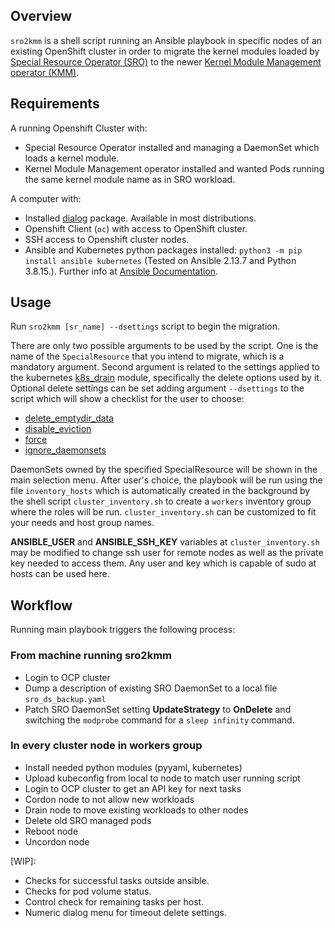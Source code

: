 ## Overview

`sro2kmm` is a shell script running an Ansible playbook in specific nodes of an existing OpenShift cluster in order to migrate the kernel modules loaded by [Special Resource Operator (SRO)](https://github.com/openshift/special-resource-operator) to the newer [Kernel Module Management operator (KMM)](https://github.com/rh-ecosystem-edge/kernel-module-management).

## Requirements

A running Openshift Cluster with:
- Special Resource Operator installed and managing a DaemonSet which loads a kernel module.
- Kernel Module Management operator installed and wanted Pods running the same kernel module name as in SRO workload.

A computer with:

- Installed [dialog](https://invisible-island.net/dialog/) package. Available in most distributions.
- Openshift Client (`oc`) with access to OpenShift cluster.
- SSH access to Openshift cluster nodes.
- Ansible and Kubernetes python packages installed: `python3 -m pip install ansible kubernetes`
(Tested on Ansible 2.13.7 and Python 3.8.15.). Further info at [Ansible Documentation](https://docs.ansible.com/ansible/latest/installation_guide/index.html).

## Usage

Run `sro2kmm [sr_name] --dsettings` script to begin the migration.

There are only two possible arguments to be used by the script. One is the name of the `SpecialResource` that you intend to migrate, which is a mandatory argument.
Second argument is related to the settings applied to the kubernetes [k8s_drain](https://docs.ansible.com/ansible/latest/collections/kubernetes/core/k8s_drain_module.html#parameters) module, specifically the delete options used by it. Optional delete settings can be set adding argument `--dsettings` to the script which will show a checklist for the user to choose:

- [delete_emptydir_data](https://docs.ansible.com/ansible/latest/collections/kubernetes/core/k8s_drain_module.html#parameter-delete_options/delete_emptydir_data)
- [disable_eviction](https://docs.ansible.com/ansible/latest/collections/kubernetes/core/k8s_drain_module.html#parameter-delete_options/disable_eviction)
- [force](https://docs.ansible.com/ansible/latest/collections/kubernetes/core/k8s_drain_module.html#parameter-delete_options/force)
- [ignore_daemonsets](https://docs.ansible.com/ansible/latest/collections/kubernetes/core/k8s_drain_module.html#parameter-delete_options/ignore_daemonsets)


DaemonSets owned by the specified SpecialResource will be shown in the main selection menu. After user's choice, the playbook will be run using the file `inventory_hosts`  which is automatically created in the background by the shell script `cluster_inventory.sh` to create a `workers` inventory group where the roles will be run. `cluster_inventory.sh` can be customized to fit your needs and host group names.

**ANSIBLE_USER** and **ANSIBLE_SSH_KEY** variables at `cluster_inventory.sh` may be modified to change ssh user for remote nodes as well as the private key needed to access them.
Any user and key which is capable of sudo at hosts can be used here.

## Workflow
Running main playbook triggers the following process:

### From machine running sro2kmm 
- Login to OCP cluster
- Dump a description of existing SRO DaemonSet to a local file `sro_ds_backup.yaml`
- Patch SRO DaemonSet setting **UpdateStrategy** to **OnDelete** and switching the `modprobe` command for a `sleep infinity` command.

### In every cluster node in **workers** group
- Install needed python modules (pyyaml, kubernetes)
- Upload kubeconfig from local to node to match user running script
- Login to OCP cluster to get an API key for next tasks
- Cordon node to not allow new workloads
- Drain node to move existing workloads to other nodes
- Delete old SRO managed pods
- Reboot node
- Uncordon node

[WIP]:
- Checks for successful tasks outside ansible.
- Checks for pod volume status.
- Control check for remaining tasks per host.
- Numeric dialog menu for timeout delete settings.

